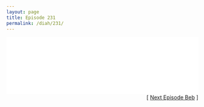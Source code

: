 ```yaml
---
layout: page
title: Episode 231
permalink: /diah/231/
---
```


<iframe allowfullscreen="true" frameborder="0" style="width:100%;" marginheight="0" marginwidth="0" mozallowfullscreen="true" scrolling="NO" src="//gdriveplayer.us/embed2.php?link=YXJsiDJd4AVK3Lj1iFjo5AHN1iYdWZNvymLnmDHZEdOW%252Fldcg3SYffugOKz9ER2KnEmwIIMaiEfujQP8gDIyYYaXC6xERehrC4Hog4l8n8PlkEReej8A%252BFgmeOJ%252FCi0ErFbmy3%252FyaxHhuI8yH%252FXHmYdBmuP4Qhioe5iWRbUb5dPYI6pe%252FaMyZPBI%252BJe2hh6rQ0ZDfKIRnOXAVfBDmAp58W&amp;no_adult=yes" webkitallowfullscreen="true"></iframe>

<div align="right">[ <a href="/diah/232/">Next Episode Beb</a> ]</div>

